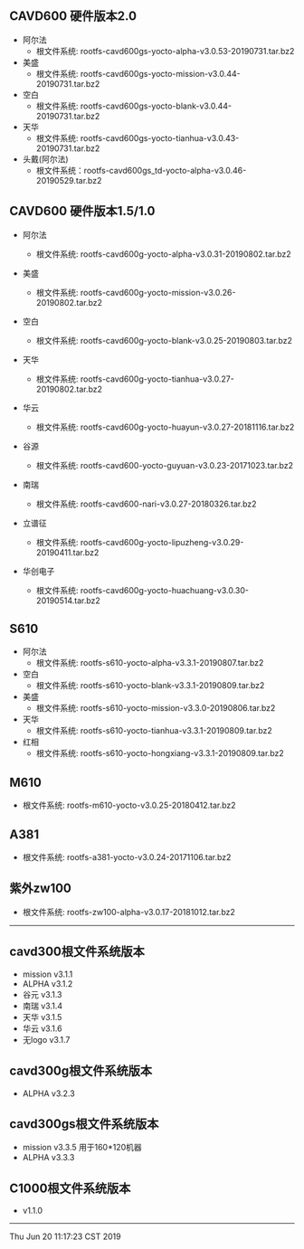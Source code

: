 ## CAVD600 硬件版本2.0
* 阿尔法
	* 根文件系统: rootfs-cavd600gs-yocto-alpha-v3.0.53-20190731.tar.bz2
* 美盛
	* 根文件系统: rootfs-cavd600gs-yocto-mission-v3.0.44-20190731.tar.bz2
* 空白
	* 根文件系统: rootfs-cavd600gs-yocto-blank-v3.0.44-20190731.tar.bz2
* 天华
	* 根文件系统: rootfs-cavd600gs-yocto-tianhua-v3.0.43-20190731.tar.bz2
* 头戴(阿尔法)
	* 根文件系统：rootfs-cavd600gs_td-yocto-alpha-v3.0.46-20190529.tar.bz2

## CAVD600 硬件版本1.5/1.0
* 阿尔法
	* 根文件系统: rootfs-cavd600g-yocto-alpha-v3.0.31-20190802.tar.bz2
* 美盛
	* 根文件系统: rootfs-cavd600g-yocto-mission-v3.0.26-20190802.tar.bz2
* 空白
	* 根文件系统: rootfs-cavd600g-yocto-blank-v3.0.25-20190803.tar.bz2
* 天华
	* 根文件系统: rootfs-cavd600g-yocto-tianhua-v3.0.27-20190802.tar.bz2

* 华云
	* 根文件系统: rootfs-cavd600g-yocto-huayun-v3.0.27-20181116.tar.bz2
* 谷源
	* 根文件系统: rootfs-cavd600-yocto-guyuan-v3.0.23-20171023.tar.bz2
* 南瑞
	* 根文件系统: rootfs-cavd600-nari-v3.0.27-20180326.tar.bz2
* 立谱征
	* 根文件系统: rootfs-cavd600g-yocto-lipuzheng-v3.0.29-20190411.tar.bz2
* 华创电子
	* 根文件系统: rootfs-cavd600g-yocto-huachuang-v3.0.30-20190514.tar.bz2
## S610
* 阿尔法
	* 根文件系统: rootfs-s610-yocto-alpha-v3.3.1-20190807.tar.bz2
* 空白 
	* 根文件系统: rootfs-s610-yocto-blank-v3.3.1-20190809.tar.bz2
* 美盛
	* 根文件系统: rootfs-s610-yocto-mission-v3.3.0-20190806.tar.bz2
* 天华 
	* 根文件系统: rootfs-s610-yocto-tianhua-v3.3.1-20190809.tar.bz2
* 红相
	* 根文件系统: rootfs-s610-yocto-hongxiang-v3.3.1-20190809.tar.bz2

## M610
* 根文件系统: rootfs-m610-yocto-v3.0.25-20180412.tar.bz2

## A381
* 根文件系统: rootfs-a381-yocto-v3.0.24-20171106.tar.bz2

## 紫外zw100
* 根文件系统: rootfs-zw100-alpha-v3.0.17-20181012.tar.bz2

--------------------------------------------------------------------------------
## cavd300根文件系统版本
  * mission		v3.1.1
  * ALPHA		v3.1.2
  * 谷元		v3.1.3
  * 南瑞		v3.1.4
  * 天华		v3.1.5
  * 华云		v3.1.6
  * 无logo		v3.1.7
  
## cavd300g根文件系统版本
  * ALPHA		v3.2.3
  
## cavd300gs根文件系统版本
  * mission		v3.3.5 用于160*120机器
  * ALPHA		v3.3.3
  
## C1000根文件系统版本
  * v1.1.0

--------------------------------------------------------------------------------
Thu Jun 20 11:17:23 CST 2019


